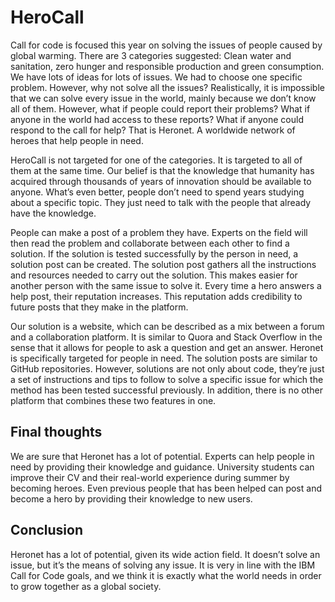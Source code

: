 # HeroCall

Call for code is focused this year on solving the issues of people caused by global warming.
There are 3 categories suggested: Clean water and sanitation, zero hunger and responsible
production and green consumption.
We have lots of ideas for lots of issues. We had to choose one specific problem. However, why
not solve all the issues? Realistically, it is impossible that we can solve every issue in the world,
mainly because we don’t know all of them. However, what if people could report their
problems? What if anyone in the world had access to these reports? What if anyone could
respond to the call for help? That is Heronet. A worldwide network of heroes that help people
in need.

HeroCall is not targeted for one of the categories. It is targeted to all of them at the same time.
Our belief is that the knowledge that humanity has acquired through thousands of years of
innovation should be available to anyone. What’s even better, people don’t need to spend
years studying about a specific topic. They just need to talk with the people that already have
the knowledge.

People can make a post of a problem they have. Experts on the field will then read the
problem and collaborate between each other to find a solution. If the solution is tested
successfully by the person in need, a solution post can be created. The solution post gathers all
the instructions and resources needed to carry out the solution. This makes easier for another
person with the same issue to solve it.
Every time a hero answers a help post, their reputation increases. This reputation adds
credibility to future posts that they make in the platform.

Our solution is a website, which can be described as a mix between a forum and a
collaboration platform. It is similar to Quora and Stack Overflow in the sense that it allows for
people to ask a question and get an answer. Heronet is specifically targeted for people in need.
The solution posts are similar to GitHub repositories. However, solutions are not only about
code, they’re just a set of instructions and tips to follow to solve a specific issue for which the
method has been tested successful previously.
In addition, there is no other platform that combines these two features in one.

## Final thoughts
We are sure that Heronet has a lot of potential. Experts can help people in need by providing
their knowledge and guidance. University students can improve their CV and their real-world
experience during summer by becoming heroes. Even previous people that has been helped
can post and become a hero by providing their knowledge to new users.

## Conclusion
Heronet has a lot of potential, given its wide action field. It doesn’t solve an issue, but it’s the
means of solving any issue. It is very in line with the IBM Call for Code goals, and we think it is
exactly what the world needs in order to grow together as a global society.